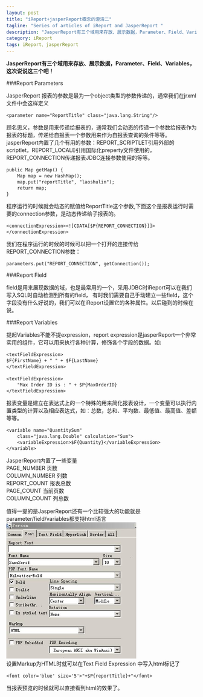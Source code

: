 ```yaml
---
layout: post
title: "iReport+jasperReport概念的澄清二"
tagline: "Series of articles of iReport and JasperReport "
description: "JasperReport有三个域用来存放、展示数据，Parameter、Field、Variables，这次说说这三个吧！"
category: iReport
tags: iReport、jasperReport
---
```


**JasperReport有三个域用来存放、展示数据，Parameter、Field、Variables，这次说说这三个吧！**

###Report Parameters


JasperReport 报表的参数是最为一个object类型的参数传递的，通常我们在jrxml文件中会这样定义  
	
	<parameter name="ReportTitle" class="java.lang.String"/>
	
顾名思义，参数是用来传递给报表的，通常我们会动态的传递一个参数给报表作为报表的标题，传递给自报表一个参数用来作为自报表查询的条件等等。
jasperReport内置了几个有用的参数：REPORT_SCRIPTLET引用外部的scriptlet，REPORT_LOCALE引用国际化preperty文件使用的，
REPORT_CONNECTION传递报表JDBC连接参数使用的等等。  
	
	
	public Map getMap() {
        Map map = new HashMap();
        map.put("reportTitle", "laoshulin");
        return map;
    }
	
程序运行的时候就会动态的赋值给ReportTitle这个参数,下面这个是报表运行时需要的connection参数，是动态传递给子报表的。


	<connectionExpression><![CDATA[$P{REPORT_CONNECTION}]]></connectionExpression>
	
我们在程序运行的时候的时候可以把一个打开的连接传给REPORT_CONNECTION参数：  
	
	parameters.put("REPORT_CONNECTION", getConnection());  
	
###Report Field

field是用来展现数据的域，也是最常用的一个，采用JDBC时iReport可以在我们写入SQL时自动检测到所有的field，
有时我们需要自己手动建立一些field，这个字段没有什么好说的，我们可以在iReport设置它的各种属性。以后碰到的时候在说。  

###Report Variables 

提起Variables不能不提expression，report expression是jasperReport一个非常实用的组件，它可以用来执行各种计算，修饰各个字段的数据。如:  

	
	<textFieldExpression>
    $F{FirstName} + " " + $F{LastName}
	</textFieldExpression>

	<textFieldExpression>
		"Max Order ID is : " + $P{MaxOrderID}
	</textFieldExpression>  
	
报表变量是建立在表达式上的一个特殊的用来简化报表设计，一个变量可以执行内置类型的计算以及相应表达式，如：总数，总和、平均数、最低值、最高值、差额等等。  
	
	<variable name="QuantitySum" 
        class="java.lang.Double" calculation="Sum">
		<variableExpression>$F{Quantity}</variableExpression>
	</variable>  
	
JasperReport内置了一些变量  
PAGE_NUMBER 页数  
COLUMN_NUMBER 列数  
REPORT_COUNT 报表总数  
PAGE_COUNT  当前页数  
COLUMN_COUNT 列总数  

值得一提的是JasperReport还有一个比较强大的功能就是parameter/field/variables都支持html语言  
![HTML支持](/static/img/20130422004.jpg)    
设置Markup为HTML时就可以在Text Field Expression 中写入html标记了  
	
	<font color='blue' size='5'>"+$P{reportTitle}+"</font>
	
当报表预览的时候就可以直接看到html的效果了。  
	